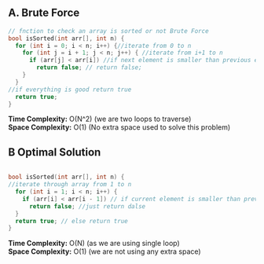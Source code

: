 
## A. Brute Force

```c++
// fnction to check an array is sorted or not Brute Force
bool isSorted(int arr[], int n) {
  for (int i = 0; i < n; i++) {//iterate from 0 to n
    for (int j = i + 1; j < n; j++) { //iterate from i+1 to n
      if (arr[j] < arr[i]) //if next element is smaller than previous element
        return false; // return false;
    }
  }
//if everything is good return true
  return true;
}
```

**Time Complexity:** O(N^2) (we are two loops to traverse) <br>
**Space Complexity:** O(1) (No extra space used to solve this problem)


## B Optimal Solution

```c++

bool isSorted(int arr[], int n) {
//iterate through array from 1 to n 
  for (int i = 1; i < n; i++) {
    if (arr[i] < arr[i - 1]) // if current element is smaller than previous element
      return false; //just return dalse
  }
  return true; // else return true
}

```

**Time Complexity:**  O(N) (as we are using single loop)<br>
**Space Complexity:** O(1) (we are not using any extra space)